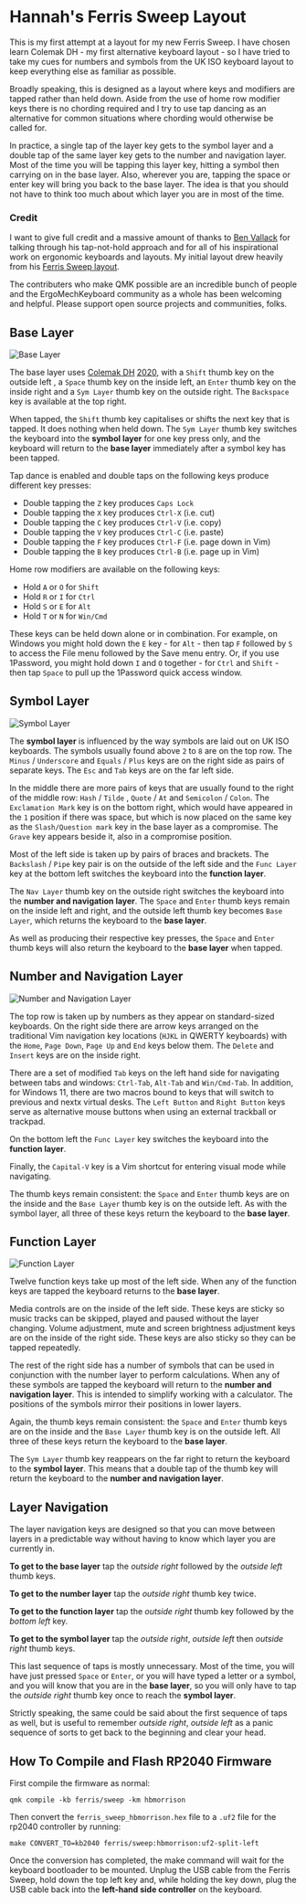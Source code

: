 # Hannah's Ferris Sweep Layout

This is my first attempt at a layout for my new Ferris Sweep. I have chosen
learn Colemak DH - my first alternative keyboard layout - so I have tried to
take my cues for numbers and symbols from the UK ISO keyboard layout to keep
everything else as familiar as possible.

Broadly speaking, this is designed as a layout where keys and modifiers are
tapped rather than held down. Aside from the use of home row modifier keys there
is no chording required and I try to use tap dancing as an alternative for
common situations where chording would otherwise be called for.

In practice, a single tap of the layer key gets to the symbol layer and a double
tap of the same layer key gets to the number and navigation layer. Most of the
time you will be tapping this layer key, hitting a symbol then carrying on in
the base layer. Also, wherever you are, tapping the space or enter key will
bring you back to the base layer. The idea is that you should not have to think
too much about which layer you are in most of the time.

### Credit

I want to give full credit and a massive amount of thanks to [Ben
Vallack](https://www.youtube.com/benvallack) for talking through his
tap-not-hold approach and for all of his inspirational work on ergonomic
keyboards and layouts. My initial layout drew heavily from his [Ferris Sweep
layout](https://github.com/benvallack/34-QMK-Ferris-Sweep).

The contributers who make QMK possible are an incredible bunch of people and the
ErgoMechKeyboard community as a whole has been welcoming and helpful. Please
support open source projects and communities, folks.

## Base Layer

![Base Layer](https://i.imgur.com/rQCSlum.png)

The base layer uses [Colemak DH](https://colemakmods.github.io/mod-dh/)
[2020](https://forum.colemak.com/topic/2638-announcement-a-change-to-colemakdh/),
with a `Shift` thumb key on the outside left , a `Space` thumb key on the inside
left, an `Enter` thumb key on the inside right and a `Sym Layer` thumb key on
the outside right. The `Backspace` key is available at the top right.

When tapped, the `Shift` thumb key capitalises or shifts the next key that is
tapped. It does nothing when held down. The `Sym Layer` thumb key switches the
keyboard into the **symbol layer** for one key press only, and the keyboard will
return to the **base layer** immediately after a symbol key has been tapped.

Tap dance is enabled and double taps on the following keys produce different key
presses:

* Double tapping the `Z` key produces `Caps Lock`
* Double tapping the `X` key produces `Ctrl-X` (i.e. cut)
* Double tapping the `C` key produces `Ctrl-V` (i.e. copy)
* Double tapping the `V` key produces `Ctrl-C` (i.e. paste)
* Double tapping the `F` key produces `Ctrl-F` (i.e. page down in Vim)
* Double tapping the `B` key produces `Ctrl-B` (i.e. page up in Vim)

Home row modifiers are available on the following keys:

* Hold `A` or `O` for `Shift`
* Hold `R` or `I` for `Ctrl`
* Hold `S` or `E` for `Alt`
* Hold `T` or `N` for `Win/Cmd`

These keys can be held down alone or in combination. For example, on Windows you
might hold down the `E` key - for `Alt` - then tap `F` followed by `S` to access
the File menu followed by the Save menu entry. Or, if you use 1Password, you
might hold down `I` and `O` together - for `Ctrl` and `Shift` - then tap `Space`
to pull up the 1Password quick access window.

## Symbol Layer

![Symbol Layer](https://i.imgur.com/zaIR99n.png)

The **symbol layer** is influenced by the way symbols are laid out on UK ISO
keyboards. The symbols usually found above `2` to `8` are on the top row. The
`Minus` / `Underscore` and `Equals` / `Plus` keys are on the right side as pairs
of separate keys. The `Esc` and `Tab` keys are on the far left side.

In the middle there are more pairs of keys that are usually found to the right
of the middle row: `Hash` / `Tilde` , `Quote` / `At`  and `Semicolon` / `Colon`.
The `Exclamation Mark` key is on the bottom right, which would have appeared in
the `1` position if there was space, but which is now placed on the same key as
the `Slash/Question mark` key in the base layer as a compromise. The `Grave` key
appears beside it, also in a compromise position.

Most of the left side is taken up by pairs of braces and brackets. The
`Backslash` / `Pipe` key pair is on the outside of the left side and the `Func
Layer` key at the bottom left switches the keyboard into the **function layer**.

The `Nav Layer` thumb key on the outside right switches the keyboard into the
**number and navigation layer**. The `Space` and `Enter` thumb keys remain on
the inside left and right, and the outside left thumb key becomes `Base Layer`,
which returns the keyboard to the **base layer**.

As well as producing their respective key presses, the `Space` and `Enter` thumb
keys will also return the keyboard to the **base layer** when tapped.

## Number and Navigation Layer

![Number and Navigation Layer](https://i.imgur.com/zfo0K7G.png)

The top row is taken up by numbers as they appear on standard-sized keyboards.
On the right side there are arrow keys arranged on the traditional Vim
navigation key locations (`HJKL` in QWERTY keyboards) with the `Home`, `Page
Down`, `Page Up` and `End` keys below them. The `Delete` and `Insert` keys are
on the inside right.

There are a set of modified `Tab` keys on the left hand side for navigating
between tabs and windows: `Ctrl-Tab`, `Alt-Tab` and `Win/Cmd-Tab`. In addition,
for Windows 11, there are two macros bound to keys that will switch to previous
and nextx virtual desks. The `Left Button` and `Right Button` keys serve as
alternative mouse buttons when using an external trackball or trackpad.

On the bottom left the `Func Layer` key switches the keyboard into the
**function layer**.

Finally, the `Capital-V` key is a Vim shortcut for entering visual mode while
navigating.

The thumb keys remain consistent: the `Space` and `Enter` thumb keys are on the
inside and the `Base Layer` thumb key is on the outside left. As with the symbol
layer, all three of these keys return the keyboard to the **base layer**.

## Function Layer

![Function Layer](https://i.imgur.com/MhngS8s.png)

Twelve function keys take up most of the left side. When any of the function
keys are tapped the keyboard returns to the **base layer**.

Media controls are on the inside of the left side. These keys are sticky so
music tracks can be skipped, played and paused without the layer changing.
Volume adjustment, mute and screen brightness adjustment keys are on the inside
of the right side. These keys are also sticky so they can be tapped repeatedly.

The rest of the right side has a number of symbols that can be used in
conjunction with the number layer to perform calculations. When any of these
symbols are tapped the keyboard will return to the **number and navigation
layer**. This is intended to simplify working with a calculator. The positions
of the symbols mirror their positions in lower layers.

Again, the thumb keys remain consistent: the `Space` and `Enter` thumb keys are
on the inside and the `Base Layer` thumb key is on the outside left. All three
of these keys return the keyboard to the **base layer**.

The `Sym Layer` thumb key reappears on the far right to return the keyboard to
the **symbol layer**. This means that a double tap of the thumb key will return
the keyboard to the **number and navigation layer**.

## Layer Navigation

The layer navigation keys are designed so that you can move between layers in a
predictable way without having to know which layer you are currently in.

**To get to the base layer** tap the *outside right* followed by the *outside
left* thumb keys.

**To get to the number layer** tap the *outside right* thumb key twice.

**To get to the function layer** tap the *outside right* thumb key followed by
the *bottom left* key.

**To get to the symbol layer** tap the *outside right*, *outside left* then
*outside right* thumb keys.

This last sequence of taps is mostly unnecessary. Most of the time, you will
have just pressed `Space` or `Enter`, or you will have typed a letter or a
symbol, and you will know that you are in the **base layer**, so you will only
have to tap the *outside right* thumb key once to reach the **symbol layer**.

Strictly speaking, the same could be said about the first sequence of taps as
well, but is useful to remember *outside right*, *outside left* as a panic
sequence of sorts to get back to the beginning and clear your head.

##  How To Compile and Flash RP2040 Firmware

First compile the firmware as normal:

```shell
qmk compile -kb ferris/sweep -km hbmorrison
```

Then convert the `ferris_sweep_hbmorrison.hex` file to a `.uf2` file for the
rp2040 controller by running:

```shell
make CONVERT_TO=kb2040 ferris/sweep:hbmorrison:uf2-split-left
```

Once the conversion has completed, the make command will wait for the keyboard
bootloader to be mounted. Unplug the USB cable from the Ferris Sweep, hold down
the top left key and, while holding the key down, plug the USB cable back into
the **left-hand side controller** on the keyboard.

